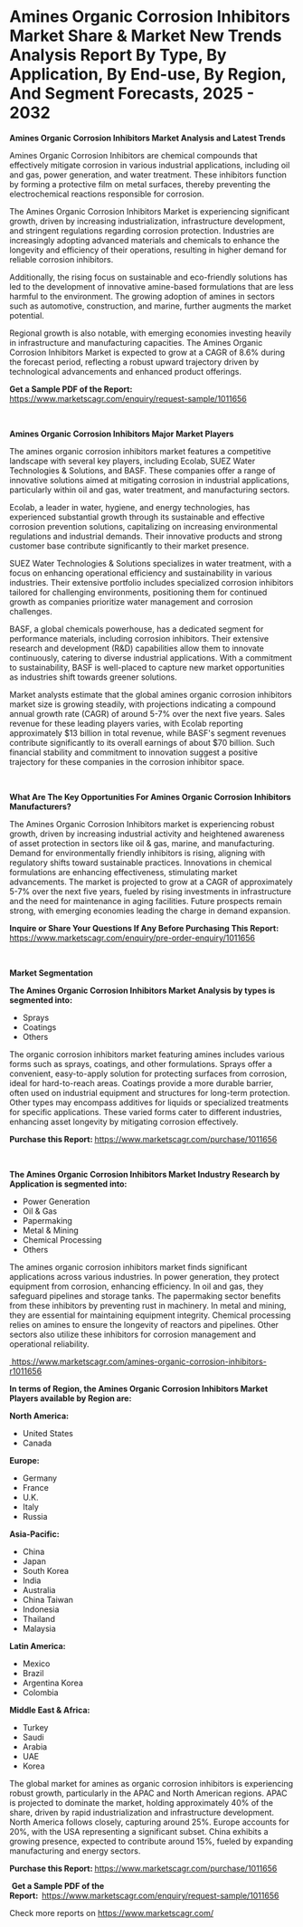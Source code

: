 <p><h1>Amines Organic Corrosion Inhibitors Market Share & Market New Trends Analysis Report By Type, By Application, By End-use, By Region, And Segment Forecasts, 2025 - 2032</h1></p><p><strong>Amines Organic Corrosion Inhibitors Market Analysis and Latest Trends</strong></p>
<p><p>Amines Organic Corrosion Inhibitors are chemical compounds that effectively mitigate corrosion in various industrial applications, including oil and gas, power generation, and water treatment. These inhibitors function by forming a protective film on metal surfaces, thereby preventing the electrochemical reactions responsible for corrosion.</p><p>The Amines Organic Corrosion Inhibitors Market is experiencing significant growth, driven by increasing industrialization, infrastructure development, and stringent regulations regarding corrosion protection. Industries are increasingly adopting advanced materials and chemicals to enhance the longevity and efficiency of their operations, resulting in higher demand for reliable corrosion inhibitors. </p><p>Additionally, the rising focus on sustainable and eco-friendly solutions has led to the development of innovative amine-based formulations that are less harmful to the environment. The growing adoption of amines in sectors such as automotive, construction, and marine, further augments the market potential.</p><p>Regional growth is also notable, with emerging economies investing heavily in infrastructure and manufacturing capacities. The Amines Organic Corrosion Inhibitors Market is expected to grow at a CAGR of 8.6% during the forecast period, reflecting a robust upward trajectory driven by technological advancements and enhanced product offerings.</p></p>
<p><strong>Get a Sample PDF of the Report:&nbsp;</strong> <a href="https://www.marketscagr.com/enquiry/request-sample/1011656?utm_campaign=2992&utm_medium=2&utm_source=Github&utm_content=ia&utm_term=04042025&utm_id=amines-organic-corrosion-inhibitors">https://www.marketscagr.com/enquiry/request-sample/1011656</a></p>
<p>&nbsp;</p>
<p><strong>Amines Organic Corrosion Inhibitors Major Market Players</strong></p>
<p><p>The amines organic corrosion inhibitors market features a competitive landscape with several key players, including Ecolab, SUEZ Water Technologies & Solutions, and BASF. These companies offer a range of innovative solutions aimed at mitigating corrosion in industrial applications, particularly within oil and gas, water treatment, and manufacturing sectors.</p><p>Ecolab, a leader in water, hygiene, and energy technologies, has experienced substantial growth through its sustainable and effective corrosion prevention solutions, capitalizing on increasing environmental regulations and industrial demands. Their innovative products and strong customer base contribute significantly to their market presence.</p><p>SUEZ Water Technologies & Solutions specializes in water treatment, with a focus on enhancing operational efficiency and sustainability in various industries. Their extensive portfolio includes specialized corrosion inhibitors tailored for challenging environments, positioning them for continued growth as companies prioritize water management and corrosion challenges.</p><p>BASF, a global chemicals powerhouse, has a dedicated segment for performance materials, including corrosion inhibitors. Their extensive research and development (R&D) capabilities allow them to innovate continuously, catering to diverse industrial applications. With a commitment to sustainability, BASF is well-placed to capture new market opportunities as industries shift towards greener solutions.</p><p>Market analysts estimate that the global amines organic corrosion inhibitors market size is growing steadily, with projections indicating a compound annual growth rate (CAGR) of around 5-7% over the next five years. Sales revenue for these leading players varies, with Ecolab reporting approximately $13 billion in total revenue, while BASF's segment revenues contribute significantly to its overall earnings of about $70 billion. Such financial stability and commitment to innovation suggest a positive trajectory for these companies in the corrosion inhibitor space.</p></p>
<p>&nbsp;</p>
<p><strong>What Are The Key Opportunities For Amines Organic Corrosion Inhibitors Manufacturers?</strong></p>
<p><p>The Amines Organic Corrosion Inhibitors market is experiencing robust growth, driven by increasing industrial activity and heightened awareness of asset protection in sectors like oil & gas, marine, and manufacturing. Demand for environmentally friendly inhibitors is rising, aligning with regulatory shifts toward sustainable practices. Innovations in chemical formulations are enhancing effectiveness, stimulating market advancements. The market is projected to grow at a CAGR of approximately 5-7% over the next five years, fueled by rising investments in infrastructure and the need for maintenance in aging facilities. Future prospects remain strong, with emerging economies leading the charge in demand expansion.</p></p>
<p><strong>Inquire or Share Your Questions If Any Before Purchasing This Report:</strong> <a href="https://www.marketscagr.com/enquiry/pre-order-enquiry/1011656?utm_campaign=2992&utm_medium=2&utm_source=Github&utm_content=ia&utm_term=04042025&utm_id=amines-organic-corrosion-inhibitors">https://www.marketscagr.com/enquiry/pre-order-enquiry/1011656</a></p>
<p>&nbsp;</p>
<p><strong>Market Segmentation</strong></p>
<p><strong>The Amines Organic Corrosion Inhibitors Market Analysis by types is segmented into:</strong></p>
<p><ul><li>Sprays</li><li>Coatings</li><li>Others</li></ul></p>
<p><p>The organic corrosion inhibitors market featuring amines includes various forms such as sprays, coatings, and other formulations. Sprays offer a convenient, easy-to-apply solution for protecting surfaces from corrosion, ideal for hard-to-reach areas. Coatings provide a more durable barrier, often used on industrial equipment and structures for long-term protection. Other types may encompass additives for liquids or specialized treatments for specific applications. These varied forms cater to different industries, enhancing asset longevity by mitigating corrosion effectively.</p></p>
<p><strong>Purchase this Report:&nbsp;</strong><a href="https://www.marketscagr.com/purchase/1011656?utm_campaign=2992&utm_medium=2&utm_source=Github&utm_content=ia&utm_term=04042025&utm_id=amines-organic-corrosion-inhibitors">https://www.marketscagr.com/purchase/1011656</a></p>
<p>&nbsp;</p>
<p><strong>The Amines Organic Corrosion Inhibitors Market Industry Research by Application is segmented into:</strong></p>
<p><ul><li>Power Generation</li><li>Oil & Gas</li><li>Papermaking</li><li>Metal & Mining</li><li>Chemical Processing</li><li>Others</li></ul></p>
<p><p>The amines organic corrosion inhibitors market finds significant applications across various industries. In power generation, they protect equipment from corrosion, enhancing efficiency. In oil and gas, they safeguard pipelines and storage tanks. The papermaking sector benefits from these inhibitors by preventing rust in machinery. In metal and mining, they are essential for maintaining equipment integrity. Chemical processing relies on amines to ensure the longevity of reactors and pipelines. Other sectors also utilize these inhibitors for corrosion management and operational reliability.</p></p>
<p><a href="https://www.marketscagr.com/amines-organic-corrosion-inhibitors-r1011656?utm_campaign=2992&utm_medium=2&utm_source=Github&utm_content=ia&utm_term=04042025&utm_id=amines-organic-corrosion-inhibitors">&nbsp;https://www.marketscagr.com/amines-organic-corrosion-inhibitors-r1011656</a></p>
<p><strong>In terms of Region, the Amines Organic Corrosion Inhibitors Market Players available by Region are:</strong></p>
<p>
    <p> <strong> North America: </strong>
        <ul>
            <li>United States</li>
            <li>Canada</li>
        </ul>
        </p> 
    <p> <strong> Europe: </strong>
        <ul>
            <li>Germany</li>
            <li>France</li>
            <li>U.K.</li>
            <li>Italy</li>
            <li>Russia</li>
        </ul>
        </p> 
    <p> <strong> Asia-Pacific: </strong>
        <ul>
            <li>China</li>
            <li>Japan</li>
            <li>South Korea</li>
            <li>India</li>
            <li>Australia</li>
            <li>China Taiwan</li>
            <li>Indonesia</li>
            <li>Thailand</li>
            <li>Malaysia</li>
        </ul>
        </p> 
    <p> <strong> Latin America: </strong>
        <ul>
            <li>Mexico</li>
            <li>Brazil</li>
            <li>Argentina Korea</li>
            <li>Colombia</li>
        </ul>
        </p> 
    <p> <strong> Middle East & Africa: </strong>
        <ul>
            <li>Turkey</li>
            <li>Saudi</li>
            <li>Arabia</li>
            <li>UAE</li>
            <li>Korea</li>
        </ul>
    </p>
    </p>
<p><p>The global market for amines as organic corrosion inhibitors is experiencing robust growth, particularly in the APAC and North American regions. APAC is projected to dominate the market, holding approximately 40% of the share, driven by rapid industrialization and infrastructure development. North America follows closely, capturing around 25%. Europe accounts for 20%, with the USA representing a significant subset. China exhibits a growing presence, expected to contribute around 15%, fueled by expanding manufacturing and energy sectors.</p></p>
<p><strong>Purchase this Report: </strong><a href="https://www.marketscagr.com/purchase/1011656?utm_campaign=2992&utm_medium=2&utm_source=Github&utm_content=ia&utm_term=04042025&utm_id=amines-organic-corrosion-inhibitors">https://www.marketscagr.com/purchase/1011656</a></p>
<p>&nbsp;<strong>Get a Sample PDF of the Report:&nbsp;&nbsp;</strong><a href="https://www.marketscagr.com/enquiry/request-sample/1011656?utm_campaign=2992&utm_medium=2&utm_source=Github&utm_content=ia&utm_term=04042025&utm_id=amines-organic-corrosion-inhibitors">https://www.marketscagr.com/enquiry/request-sample/1011656</a></p>
<p><strong></strong></p>
<p>Check more reports on <a href="https://www.marketscagr.com/?utm_campaign=2992&utm_medium=2&utm_source=Github&utm_content=ia&utm_term=04042025&utm_id=amines-organic-corrosion-inhibitors">https://www.marketscagr.com/</a></p>